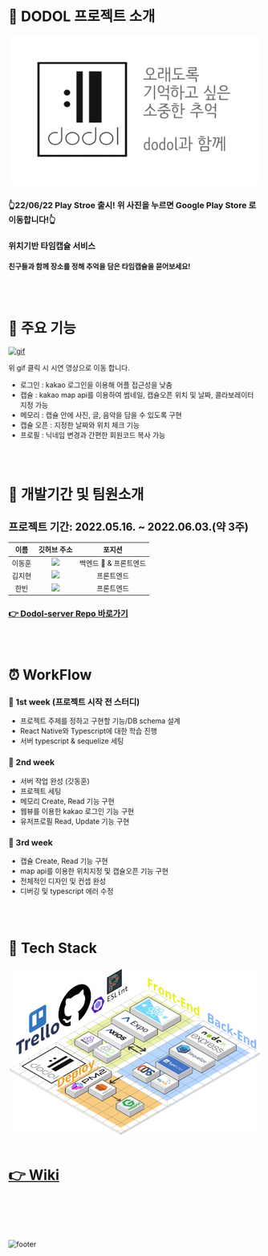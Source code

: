 
# 💫  DODOL 프로젝트 소개
<a href="https://play.google.com/store/apps/details?id=com.klh.dodol"> <img alt="습관삼끼" src="./assets/readme/dodol.jpg" width="500" height="300"> </a>
### 👆22/06/22 Play Stroe 출시! 위 사진을 누르면 Google Play Store 로 이동합니다!👆

###  위치기반 타임캡슐 서비스
#### 친구들과 함께 장소를 정해 추억을 담은 타임캡슐을 묻어보세요!




<br>
<br>


# 📌 주요 기능
[![gif](https://user-images.githubusercontent.com/96301958/172196799-fb088320-18c2-4d31-95eb-3185f87fa475.gif)](https://www.youtube.com/watch?v=P6JsVEG6K6o)  

위 gif 클릭 시 시연 영상으로 이동 합니다.

- 로그인 : kakao 로그인을 이용해 어플 접근성을 낮춤
- 캡슐 : kakao map api를 이용하여 썸네일, 캡슐오픈 위치 및 날짜, 콜라보레이터 지정 가능
- 메모리 : 캡슐 안에 사진, 글, 음악을 담을 수 있도록 구현
- 캡슐 오픈 : 지정한 날짜와 위치 체크 기능
- 프로필 : 닉네임 변경과 간편한 회원코드 복사 가능

<br>
<br>


# 🌴 개발기간 및 팀원소개
## 프로젝트 기간: 2022.05.16. ~ 2022.06.03.(약 3주)


|   이름    |                           깃허브 주소                               | 포지션 |
| :------: | :--------------------------------------------------------------: | :----: |
| 이동훈     |  <a href="https://github.com/green-kong"><img src="https://img.shields.io/badge/dev%2D%2Dkong-339933?style=flat-square&logo=github&logoColor=white&link=https://github.com/green-kong"/></a>  | 백엔드 💫  &  프론트엔드 |
|  김지현    |    <a href="https://github.com/yellow-w"><img src="https://img.shields.io/badge/yellow%2D%2Dw-831814?style=flat-square&logo=github&logoColor=white&link=https://github.com/yellow-w"/></a>    | 프론트엔드 |
|  한빈     | <a href="https://github.com/hb707"><img src="https://img.shields.io/badge/hb707-194673?style=flat-square&logo=github&logoColor=white&link=https://github.com/hb707"/></a>             | 프론트엔드 |


 <a href="https://github.com/green-kong/Dodol-server"> <h3> 👉 Dodol-server Repo 바로가기</h3> </a>
<br>
<br>


 # ⏰ WorkFlow
 
 ### 🌱  1st week (프로젝트 시작 전 스터디)
 - 프로젝트 주제를 정하고 구현할 기능/DB schema 설계
 - React Native와 Typescript에 대한 학습 진행
 - 서버 typescript & sequelize 세팅
 ### 🌱 2nd week
 - 서버 작업 완성 (갓동훈)
 - 프로젝트 세팅
 - 메모리 Create, Read 기능 구현
 - 웹뷰를 이용한 kakao 로그인 기능 구현
 - 유저프로필 Read, Update 기능 구현
 ### 🌱 3rd week
 - 캡슐 Create, Read 기능 구현
 - map api를 이용한 위치지정 및 캡슐오픈 기능 구현
 - 전체적인 디자인 및 컨셉 완성
 - 디버깅 및 typescript 에러 수정


<br>
<br>

# 🔨 Tech Stack
  
<img alt="도돌 기술스택" src="./assets/readme/dodol_techStack.png" width="800">
<br>
<br>

# <a href="https://github.com/hb707/Dodol-app/wiki"> 👉 Wiki </a>

<br>
<br>

<br>
<br>


![footer](https://capsule-render.vercel.app/api?type=wave&color=0:bebbf5,100:a82da8&height=200&section=footer&text=%F0%9F%8E%89%20dodol%20%F0%9F%8E%89&fontSize=30&fontAlignY=80)
